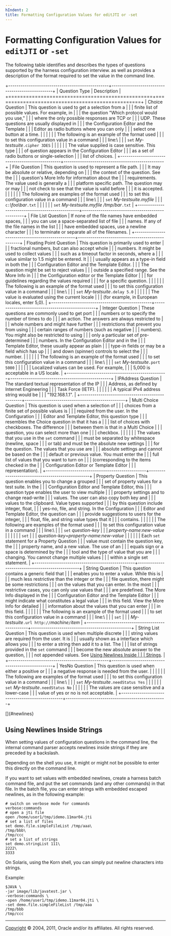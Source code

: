 ```yaml
---
hIndent: 2
title: Formatting Configuration Values for editJTI or -set
---
```


# Formatting Configuration Values for `editJTI` or `-set`

The following table identifies and describes the types of questions supported by the harness
configuration interview. as well as provides a description of the format required to set the value
in the command line.

+-------------------------------------------------+-------------------------------------------------+
| Question Type                                   | Description                                     |
+=================================================+=================================================+
| Choice Question                                 | This question is used to get a selection from a |
|                                                 | finite list of possible values. For example, in |
|                                                 | the question \"Which protocol would you use,\"  |
|                                                 | where the only possible responses are TCP or    |
|                                                 | UDP. These questions are usually displayed in   |
|                                                 | the Configuration Editor and the Template       |
|                                                 | Editor as radio buttons where you can only      |
|                                                 | select one button at a time.                    |
|                                                 |                                                 |
|                                                 | The following is an example of the format used  |
|                                                 | to set this configuration value in a command    |
|                                                 | line:\                                          |
|                                                 | `set` *My-testsuite*`.cipher 3DES`              |
|                                                 |                                                 |
|                                                 | The value supplied is case sensitive. This type |
|                                                 | of question appears in the Configuration Editor |
|                                                 | as a set of radio buttons or single-selection   |
|                                                 | list of choices.                                |
+-------------------------------------------------+-------------------------------------------------+
| File Question                                   | This question is used to represent a file path. |
|                                                 | It may be absolute or relative, depending on    |
|                                                 | the context of the question. See the            |
|                                                 | question\'s More Info for information about the |
|                                                 | requirements. The value used is generally a     |
|                                                 | platform specific path. The question may or may |
|                                                 | not check to see that the value is valid before |
|                                                 | it is accepted.                                 |
|                                                 |                                                 |
|                                                 | The following are examples of the format used   |
|                                                 | to set this configuration value in a command    |
|                                                 | line:\                                          |
|                                                 | `set` *My-testsuite.myfile*                     |
|                                                 | `c:`*\\foo\\bar*`.txt`                          |
|                                                 |                                                 |
|                                                 | `set` *My-testsuite.myfile /tmp/bar*`.txt`      |
+-------------------------------------------------+-------------------------------------------------+
| File List Question                              | If none of the file names have embedded spaces, |
|                                                 | you can use a space-separated list of file      |
|                                                 | names. If any of the file names in the list     |
|                                                 | have embedded spaces, use a newline character   |
|                                                 | to terminate or separate all of the filenames.  |
+-------------------------------------------------+-------------------------------------------------+
| Floating Point Question                         | This question is primarily used to enter        |
|                                                 | fractional numbers, but can also accept whole   |
|                                                 | numbers. It might be used to collect values     |
|                                                 | such as a timeout factor in seconds, where a    |
|                                                 | value similar to 1.5 might be entered. It       |
|                                                 | usually appears as a type-in field in both the  |
|                                                 | Configuration Editor and the Template Editor.   |
|                                                 | The question might be set to reject values      |
|                                                 | outside a specified range. See the More Info in |
|                                                 | the Configuration editor or the Template Editor |
|                                                 | for guidelines regarding the values required    |
|                                                 | for a specific question.                        |
|                                                 |                                                 |
|                                                 | The following is an example of the format used  |
|                                                 | to set this configuration value in a command    |
|                                                 | line:\                                          |
|                                                 | `set` *My-testsuite*`.delay 5.0`                |
|                                                 |                                                 |
|                                                 | The value is evaluated using the current locale |
|                                                 | (for example, in European locales, enter 5,0).  |
+-------------------------------------------------+-------------------------------------------------+
| Integer Question                                | These questions are commonly used to get port   |
|                                                 | numbers or to specify the number of times to do |
|                                                 | an action. The answers are always restricted to |
|                                                 | whole numbers and might have further            |
|                                                 | restrictions that prevent you from using        |
|                                                 | certain ranges of numbers (such as negative     |
|                                                 | numbers). You might also be restricted to using |
|                                                 | only a particular set of pre-determined         |
|                                                 | numbers. In the Configuration Editor and in the |
|                                                 | Template Editor, these usually appear as plain  |
|                                                 | type-in fields or may be a field which has up   |
|                                                 | and down (spinner) controls to select the       |
|                                                 | number.                                         |
|                                                 |                                                 |
|                                                 | The following is an example of the format used  |
|                                                 | to set this configuration value in a command    |
|                                                 | line:\                                          |
|                                                 | `set` *My-testsuite*`.port 5000`                |
|                                                 |                                                 |
|                                                 | Localized values can be used. For example,      |
|                                                 | 5,000 is acceptable in a US locale.             |
+-------------------------------------------------+-------------------------------------------------+
| IPAddress Question                              | The standard textual representation of the IP   |
|                                                 | Address, as defined by Internet Engineering     |
|                                                 | Task Force (IETF).                              |
|                                                 |                                                 |
|                                                 | A typical IPv4 address string would be          |
|                                                 | \"192.168.1.1\".                                |
+-------------------------------------------------+-------------------------------------------------+
| Multi Choice Question                           | This question is used when a selection of       |
|                                                 | choices from a finite set of possible values is |
|                                                 | required from the user. In the Configuration    |
|                                                 | Editor and Template Editor, this question type  |
|                                                 | resembles the Choice question in that it has a  |
|                                                 | list of choices with checkboxes. The difference |
|                                                 | between them is that in a Multi Choice          |
|                                                 | question, you can select more than one          |
|                                                 | checkbox.                                       |
|                                                 |                                                 |
|                                                 | The values that you use in the `set` command    |
|                                                 | must be separated by whitespace (newline, space |
|                                                 | or tab) and must be the absolute new settings   |
|                                                 | for the question. The values that you use are   |
|                                                 | absolute settings and cannot be based on the    |
|                                                 | default or previous value. You must enter the   |
|                                                 | full list of values that you want to turn on    |
|                                                 | (corresponding to the items checked in the      |
|                                                 | Configuration Editor or Template Editor         |
|                                                 | representation).                                |
+-------------------------------------------------+-------------------------------------------------+
| Property Question                               | This question enables you to change a grouped   |
|                                                 | set of property values for a test suite. In the |
|                                                 | Configuration Editor and Template Editor, this  |
|                                                 | question type enables the user to view multiple |
|                                                 | property settings and to change read-write      |
|                                                 | values. The user can also copy both key and     |
|                                                 | values to the clipboard. Value types supported  |
|                                                 | by this question include integer, float,        |
|                                                 | yes-no, file, and string. In the Configuration  |
|                                                 | Editor and Template Editor, the question can    |
|                                                 | provide suggestions to users for the integer,   |
|                                                 | float, file, and string value types that it     |
|                                                 | contains.                                       |
|                                                 |                                                 |
|                                                 | The following are examples of the format used   |
|                                                 | to set this configuration value in a command    |
|                                                 | line:\                                          |
|                                                 | `set` *question-key*                            |
|                                                 | *property-name*:*new-value*                     |
|                                                 |                                                 |
|                                                 | `set`                                           |
|                                                 | *question-key*=*property-name*:*new-value*      |
|                                                 |                                                 |
|                                                 | Each `set` statement for a Property Question    |
|                                                 | value must contain the question key, the        |
|                                                 | property name, and a new value. The use of an   |
|                                                 | equals sign or a space is determined by the     |
|                                                 | tool and the type of value that you are         |
|                                                 | changing. You cannot change multiple values     |
|                                                 | within a single set statement.                  |
+-------------------------------------------------+-------------------------------------------------+
| String Question                                 | This question contains a generic field that     |
|                                                 | enables you to enter a value. While this is     |
|                                                 | much less restrictive than the integer or the   |
|                                                 | file question, there might be some restrictions |
|                                                 | on the values that you can enter. In the most   |
|                                                 | restrictive cases, you can only use values that |
|                                                 | are predefined. The More Info displayed in the  |
|                                                 | Configuration Editor and the Template Editor    |
|                                                 | might indicate what constitutes a legal value   |
|                                                 | in this field. View the More Info for detailed  |
|                                                 | information about the values that you can enter |
|                                                 | in this field.                                  |
|                                                 |                                                 |
|                                                 | The following is an example of the format used  |
|                                                 | to set this configuration value in a command    |
|                                                 | line:\                                          |
|                                                 | `set`                                           |
|                                                 | *My-testsuite*`.url http://`*machine*`/`*item*  |
+-------------------------------------------------+-------------------------------------------------+
| String List Question                            | This question is used when multiple discrete    |
|                                                 | string values are required from the user. It is |
|                                                 | usually shown as a interface which allows you   |
|                                                 | to enter a string then add it to a list. The    |
|                                                 | list of strings provided in the `set` command   |
|                                                 | become the new absolute answer to the question, |
|                                                 | not appended values. See [Using Newlines Inside |
|                                                 | Strings](#newlines).                            |
+-------------------------------------------------+-------------------------------------------------+
| YesNo Question                                  | This question is used when either a positive or |
|                                                 | a negative response is needed from the user.    |
|                                                 |                                                 |
|                                                 | The following are examples of the format used   |
|                                                 | to set this configuration value in a command    |
|                                                 | line:\                                          |
|                                                 | `set` *My-testsuite*`.needStatus Yes`           |
|                                                 |                                                 |
|                                                 | `set` *My-testsuite*`.needStatus No`            |
|                                                 |                                                 |
|                                                 | The values are case sensitive and a lower-case  |
|                                                 | value of yes or no is not acceptable.           |
+-------------------------------------------------+-------------------------------------------------+

[]{#newlines}

## Using Newlines Inside Strings

When setting values of configuration questions in the command line, the internal command parser
accepts newlines inside strings if they are preceded by a backslash.

Depending on the shell you use, it might or might not be possible to enter this directly on the
command line.

If you want to set values with embedded newlines, create a harness batch command file, and put the
set commands (and any other commands) in that file. In the batch file, you can enter strings with
embedded escaped newlines, as in the following example:

`# switch on verbose mode for commands`\
`verbose:commands`\
`# open a jti file`\
`open /home/user1/tmp/idemo.11mar04.jti`\
`# set a list of files`\
`set demo.file.simpleFileList /tmp/aaa\`\
`/tmp/bbb\`\
`/tmp/ccc`\
`# set a list of strings`\
`set demo.stringList 111\`\
`2222\`\
`3333 `

On Solaris, using the Korn shell, you can simply put newline characters into strings.

Example:

`$JAVA \`\
`-jar image/lib/javatest.jar \`\
`-verbose:commands \`\
`-open /home/user1/tmp/idemo.11mar04.jti \`\
`-set demo.file.simpleFileList /tmp/aaa`\
`/tmp/bbb`\
`/tmp/ccc `

----------------------------------------------------------------------------------------------------

[Copyright](../copyright.html) © 2004, 2011, Oracle and/or its affiliates. All rights reserved.
